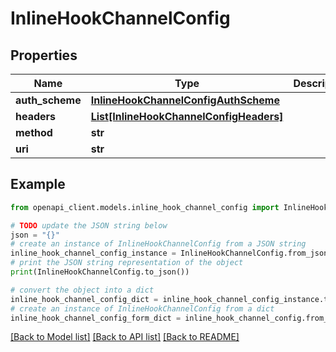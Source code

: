 # InlineHookChannelConfig


## Properties

Name | Type | Description | Notes
------------ | ------------- | ------------- | -------------
**auth_scheme** | [**InlineHookChannelConfigAuthScheme**](InlineHookChannelConfigAuthScheme.md) |  | [optional] 
**headers** | [**List[InlineHookChannelConfigHeaders]**](InlineHookChannelConfigHeaders.md) |  | [optional] 
**method** | **str** |  | [optional] 
**uri** | **str** |  | [optional] 

## Example

```python
from openapi_client.models.inline_hook_channel_config import InlineHookChannelConfig

# TODO update the JSON string below
json = "{}"
# create an instance of InlineHookChannelConfig from a JSON string
inline_hook_channel_config_instance = InlineHookChannelConfig.from_json(json)
# print the JSON string representation of the object
print(InlineHookChannelConfig.to_json())

# convert the object into a dict
inline_hook_channel_config_dict = inline_hook_channel_config_instance.to_dict()
# create an instance of InlineHookChannelConfig from a dict
inline_hook_channel_config_form_dict = inline_hook_channel_config.from_dict(inline_hook_channel_config_dict)
```
[[Back to Model list]](../README.md#documentation-for-models) [[Back to API list]](../README.md#documentation-for-api-endpoints) [[Back to README]](../README.md)


